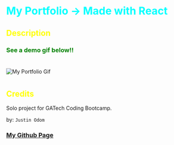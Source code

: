# My Portfolio -> Made with React

<style>H1{color:aqua;}</style>
<style>H2{color:Yellow;}</style>
<style>H3{color:green;}</style>

## Description

### See a demo gif below!!

#
![My Portfolio Gif](./src/assets/img/JustinOdom.gif)

#
## Credits

Solo project for GATech Coding Bootcamp.

by:  `Justin Odom`

### [My Github Page](https://github.com/jeodom17)
